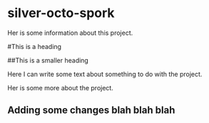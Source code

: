 # silver-octo-spork

Her is some information  about this project.

#This is a heading

##This is a smaller heading

Here I can write some text about something to do with the project.

Her is some more about the project.

## Adding some changes blah blah blah
